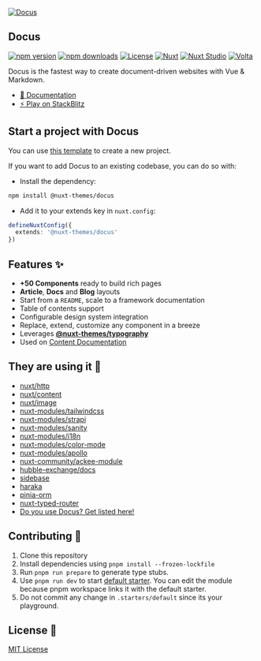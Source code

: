 [![Docus](https://user-images.githubusercontent.com/904724/194751054-9a267ea6-be9d-420b-9935-c76bf30baaf3.png)](https://docus.dev)

## Docus

[![npm version][npm-version-src]][npm-version-href]
[![npm downloads][npm-downloads-src]][npm-downloads-href]
[![License][license-src]][license-href]
[![Nuxt][nuxt-src]][nuxt-href]
[![Nuxt Studio][nuxt-studio-src]][nuxt-studio-href]
[![Volta][volta-src]][volta-href]

Docus is the fastest way to create document-driven websites with Vue & Markdown.

- [📄 Documentation](https://docus.dev)
- [⚡️ Play on StackBlitz](https://stackblitz.com/github/nuxt-themes/docus-starter)

## Start a project with Docus

You can use [this template](https://github.com/nuxt-themes/docus-starter) to create a new project.

If you want to add Docus to an existing codebase, you can do so with:

- Install the dependency:

```bash
npm install @nuxt-themes/docus
```

- Add it to your extends key in `nuxt.config`:

```ts
defineNuxtConfig({
  extends: '@nuxt-themes/docus'
})
```

## Features ✨

- **+50 Components** ready to build rich pages
- **Article**, **Docs** and **Blog** layouts
- Start from a `README`, scale to a framework documentation
- Table of contents support
- Configurable design system integration
- Replace, extend, customize any component in a breeze
- Leverages [**@nuxt-themes/typography**](https://github.com/nuxt-themes/typography)
- Used on [Content Documentation](https://content.nuxtjs.org)

## They are using it 🎨

- [nuxt/http](https://github.com/nuxt/http)
- [nuxt/content](https://github.com/nuxt/content)
- [nuxt/image](https://github.com/nuxt/image)
- [nuxt-modules/tailwindcss](https://github.com/nuxt-modules/tailwindcss)
- [nuxt-modules/strapi](https://github.com/nuxt-modules/strapi)
- [nuxt-modules/sanity](https://github.com/nuxt-modules/sanity)
- [nuxt-modules/i18n](https://github.com/nuxt-modules/i18n)
- [nuxt-modules/color-mode](https://github.com/nuxt-modules/color-mode)
- [nuxt-modules/apollo](https://github.com/nuxt-modules/apollo)
- [nuxt-community/ackee-module](https://github.com/nuxt-community/ackee-module)
- [hubble-exchange/docs](https://github.com/hubble-exchange/docs)
- [sidebase](https://sidebase.io)
- [haraka](https://github.com/haraka/haraka.github.io)
- [pinia-orm](https://github.com/CodeDredd/pinia-orm)
- [nuxt-typed-router](https://github.com/victorgarciaesgi/nuxt-typed-router)
- [Do you use Docus? Get listed here!](https://github.com/nuxt-themes/docus/issues/713)

## Contributing 🙏

1. Clone this repository
2. Install dependencies using `pnpm install --frozen-lockfile`
3. Run `pnpm run prepare` to generate type stubs.
4. Use `pnpm run dev` to start [default starter](./.starters/default). You can edit the module because pnpm workspace links it with the default starter.
5. Do not commit any change in `.starters/default` since its your playground.

## License 📎

[MIT License](./LICENSE)

<!-- Badges -->
[npm-version-src]: https://img.shields.io/npm/v/@nuxt-themes/docus/latest.svg?style=flat&colorA=18181B&colorB=28CF8D
[npm-version-href]: https://npmjs.com/package/@nuxt-themes/docus

[npm-downloads-src]: https://img.shields.io/npm/dm/@nuxt-themes/docus.svg?style=flat&colorA=18181B&colorB=28CF8D
[npm-downloads-href]: https://npmjs.com/package/@nuxt-themes/docus

[license-src]: https://img.shields.io/github/license/nuxt-themes/docus.svg?style=flat&colorA=18181B&colorB=28CF8D
[license-href]: https://github.com/nuxt-themes/docus/blob/main/LICENSE

[nuxt-studio-src]: https://img.shields.io/badge/Open%20in%20Nuxt%20Studio-18181B?&logo=nuxt.js&logoColor=3BB5EC
[nuxt-studio-href]: https://nuxt.studio/themes/docus

[nuxt-src]: https://img.shields.io/badge/Nuxt-18181B?&logo=nuxt.js
[nuxt-href]: https://nuxt.com

[volta-src]: https://user-images.githubusercontent.com/904724/209143798-32345f6c-3cf8-4e06-9659-f4ace4a6acde.svg
[volta-href]: https://volta.net/nuxt-themes/docus?utm_source=readme_docus

